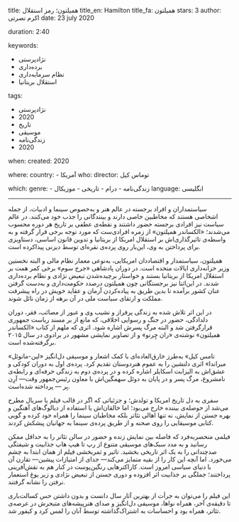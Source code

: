 
title: همیلتون؛ رمز استقلال 
title_en: Hamilton 
title_fa: همیلتون
stars: 3
author: اکرم نصرتی
date: 23 july 2020

duration: 2:40

keywords:
  - نژادپرستی
  - برده‌داری
  - نظام سرمایه‌داری
  - استقلال بریتانیا   

tags:
  - نژادپرستی
  - 2020
  - تاریخ
  - موسیقی
  - زندگی‌نامه  
  - 2020

when:
  created: 2020

where:
  country:
    - آمریکا
who:
  director: توماس کیل

which:
  genre:
    - زندگی‌نامه
    - درام
    - تاریخی
    - موزیکال
  language:  انگلیسی

---

سیاستمداران و افراد برجسته در عالم هنر و به‌خصوص سینما و ادبیات، از جمله اشخاصی هستند که مخاطبین خاصی دارند و بینندگانی را جذب خود می‌کنند. در عالم سیاست نیز افرادی برجسته حضور داشتند و نقطه‌ی عطفی بر تاریخ هر دوره محسوب می‌شدند؛ «الکساندر همیلتون» از زمره افرادی‌ست که مورد توجه برخی قرار گرفته و به‌ واسطه‌ی تاثیرگذاری‌اش بر استقلال امریکا از بریتانیا و تدوین قانون اساسی، دستاویزی برای پرداختن به وی، این‌بار  روی پرده‌ی نقره‌ای توسط دیزنی پیداکرده است.

همیلتون، سیاستمدار و اقتصاددان امریکایی، به‌نوعی معمار نظام مالی و البته نخستین وزیر خزانه‌داری ایالات متحده است.  در دوران پادشاهی «جرج سوم» برخی کمر همت بر استقلال امریکا از بریتانیا بستند و خواستار برچیده‌شدن تبعیض نژادی و نظام برده‌داری شدند. در این‌اثنا نیز برجستگانی چون همیلتون درصدد حکومت‌داری و به‌دست گرفتن عنان کشور برآمده تا بدین طریق به پیاده‌کردن آرمان و عقاید خویش در راه پیشرفت مملکت و ارتقای سیاست ملی در آن برهه از زمان نائل شوند.

در این اثر تلاش شده به زندگی پرفراز و نشیب وی و عبور از مصائب، فقر، دوران دلدادگی‌، حضور در جنگ و رسوایی اخلاقی‌، که مانع از بر مسند ریاست جمهوری قرارگرفتن شد و البته مرگ پسرش اشاره شود. اثری که ملهم از کتاب «الکساندر همیلتون» نوشته‌ی «ران چِرنو» و از تصاویر نمایشی مشهور در برادوی در سال ۲۰۱۵ برگرفته‌شده است.

«تامس کیل» به‌طرز خارق‌العاده‌ای با کمک اشعار و موسیقی دل‌انگیز «لین-مانوئل میراندا» اثری دلنشین را به عموم هنردوستان تقدیم کرد. پرده‌ی اول به دوران کودکی و عشق‌اش به الیزابت اسکایلر اشاره کرده و در پرده‌ی دوم به زندگی حرفه‌ای و رابطه‌ی نامشروع، مرگ پسر و در پایان به دوئل سهمگین‌اش با معاون رئیس‌جمهور وقت— آرِن بِر — پرداخته شده‌است.

سفری به دل تاریخ امریکا و تولدش؛ و جزئیاتی که اگر در قالب فیلم یا سریال مطرح می‌شد از حوصله‌ی بیننده خارج می‌بود؛ اما خالقان‌اش با استفاده از دیالوگ‌های آهنگین و بهره‌ جستن از نمایش، نه تنها اهالی تئاتر بلکه مخاطبان سینما را همراه خود کرده و گویی کتابی موسیقایی را روی صحنه و از طریق پرده‌ی سینما به جهانیان پیشکش کردند.

فیلمی منحصربه‌فرد که فاصله بین نمایش زنده و حضور در سالن تئاتر را به حداقل ممکن رسانید و به مدد سبک‌های موسیقی متنوع از رپ تا هیپ هاپ جذابیت و شیفتگی صدچندانی را به یک اثر تاریخی بخشید. تاثیر و ثمربخشی فیلم از همان ابتدا به چشم می‌خورد. اما آنچه این کار را از بقیه متمایز می‌کند— جدای از امتیازات پیشین— تقارن آن با دنیای سیاسی امروز است. کاراکترهایی رنگین‌پوست در کنار هم به نقش‌آفرینی پرداختند؛  جملگی بر جذابیت اثر افزوده و دوری جستن از تبعیض نژادی و زیر یوغ استعمار نرفتن را نشانه گرفتند.

این فیلم را می‌توان به جرأت از بهترین آثار سال دانست و بدون داشتن حس کسالت‌باری تا دقیقه‌ی آخر، همراه نواها، موسیقی دل‌انگیز و صدای هنرپیشه‌های متبحرش در عرصه‌ی تئاتر، همراه بود و احساسات به اشتراک‌گذاشته توسط آنان را لمس کرد و کیفور شد.